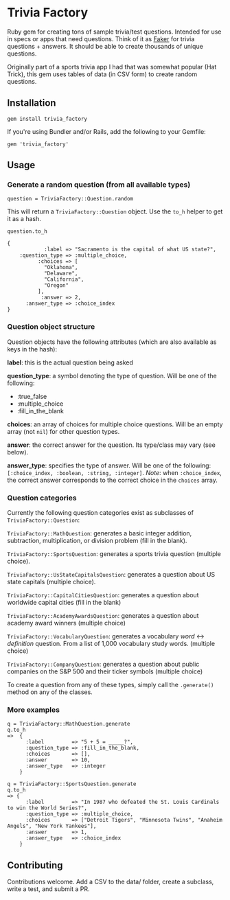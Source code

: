 # Trivia Factory

Ruby gem for creating tons of sample trivia/test questions. Intended for use in specs or apps that need questions.
Think of it as [Faker](https://github.com/stympy/faker) for trivia questions + answers. It should be able to create
thousands of unique questions.

Originally part of a sports trivia app I had that was somewhat popular (Hat Trick), this gem uses tables of data (in CSV form) to
create random questions.

## Installation

`gem install trivia_factory`

If you're using Bundler and/or Rails, add the following to your Gemfile:

`gem 'trivia_factory'`

## Usage

### Generate a random question (from all available types)

`question = TriviaFactory::Question.random`

This will return a `TriviaFactory::Question` object. Use the `to_h` helper to get it as a hash.

```
question.to_h

{
            :label => "Sacramento is the capital of what US state?",
    :question_type => :multiple_choice,
          :choices => [
            "Oklahoma",
            "Delaware",
            "California",
            "Oregon"
          ],
           :answer => 2,
      :answer_type => :choice_index
}
```

### Question object structure

Question objects have the following attributes (which are also available as keys in the hash):

**label**: this is the actual question being asked

**question_type**: a symbol denoting the type of question. Will be one of the following:

* :true_false
* :multiple_choice
* :fill_in_the_blank

**choices**: an array of choices for multiple choice questions. Will be an empty array (not `nil`) for other question types.

**answer**: the correct answer for the question. Its type/class may vary (see below).

**answer_type**: specifies the type of answer. Will be one of the following: `[:choice_index, :boolean, :string, :integer]`. *Note*: when `:choice_index`, the correct answer corresponds to the correct choice in the `choices` array.

### Question categories

Currently the following question categories exist as subclasses of `TriviaFactory::Question`:

`TriviaFactory::MathQuestion`: generates a basic integer addition, subtraction, multiplication, or division problem (fill in the blank).

`TriviaFactory::SportsQuestion`: generates a sports trivia question (multiple choice).

`TriviaFactory::UsStateCapitalsQuestion`: generates a question about US state capitals (multiple choice).

`TriviaFactory::CapitalCitiesQuestion`: generates a question about worldwide capital cities (fill in the blank)

`TriviaFactory::AcademyAwardsQuestion`: generates a question about academy award winners (multiple choice)

`TriviaFactory::VocabularyQuestion`: generates a vocabulary *word* <-> *definition* question. From a list of 1,000 vocabulary study words. (multiple choice)

`TriviaFactory::CompanyQuestion`: generates a question about public companies on the S&P 500 and their ticker symbols (multiple choice)

To create a question from any of these types, simply call the `.generate()` method on any of the classes.

### More examples

```
q = TriviaFactory::MathQuestion.generate
q.to_h
=>  {
      :label         => "5 + 5 = _____?",
      :question_type => :fill_in_the_blank,
      :choices       => [],
      :answer        => 10,
      :answer_type   => :integer
    }
```

```
q = TriviaFactory::SportsQuestion.generate
q.to_h
=> {
      :label         => "In 1987 who defeated the St. Louis Cardinals to win the World Series?",
      :question_type => :multiple_choice,
      :choices       => ["Detroit Tigers", "Minnesota Twins", "Anaheim Angels", "New York Yankees"],
      :answer        => 1,
      :answer_type   => :choice_index
    }
```

## Contributing

Contributions welcome. Add a CSV to the data/ folder, create a subclass, write a test, and submit a PR.
